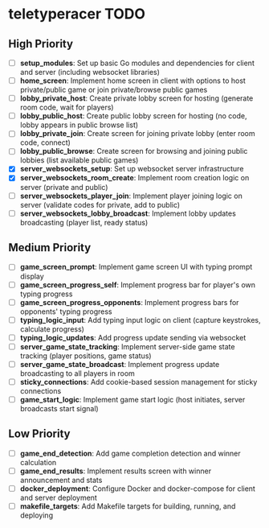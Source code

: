 # teletyperacer TODO

## High Priority

- [ ] **setup_modules**: Set up basic Go modules and dependencies for client and server (including websocket libraries)
- [ ] **home_screen**: Implement home screen in client with options to host private/public game or join private/browse public games
- [ ] **lobby_private_host**: Create private lobby screen for hosting (generate room code, wait for players)
- [ ] **lobby_public_host**: Create public lobby screen for hosting (no code, lobby appears in public browse list)
- [ ] **lobby_private_join**: Create screen for joining private lobby (enter room code, connect)
- [ ] **lobby_public_browse**: Create screen for browsing and joining public lobbies (list available public games)
- [x] **server_websockets_setup**: Set up websocket server infrastructure
- [x] **server_websockets_room_create**: Implement room creation logic on server (private and public)
- [ ] **server_websockets_player_join**: Implement player joining logic on server (validate codes for private, add to public)
- [ ] **server_websockets_lobby_broadcast**: Implement lobby updates broadcasting (player list, ready status)

## Medium Priority

- [ ] **game_screen_prompt**: Implement game screen UI with typing prompt display
- [ ] **game_screen_progress_self**: Implement progress bar for player's own typing progress
- [ ] **game_screen_progress_opponents**: Implement progress bars for opponents' typing progress
- [ ] **typing_logic_input**: Add typing input logic on client (capture keystrokes, calculate progress)
- [ ] **typing_logic_updates**: Add progress update sending via websocket
- [ ] **server_game_state_tracking**: Implement server-side game state tracking (player positions, game status)
- [ ] **server_game_state_broadcast**: Implement progress update broadcasting to all players in room
- [ ] **sticky_connections**: Add cookie-based session management for sticky connections
- [ ] **game_start_logic**: Implement game start logic (host initiates, server broadcasts start signal)

## Low Priority

- [ ] **game_end_detection**: Add game completion detection and winner calculation
- [ ] **game_end_results**: Implement results screen with winner announcement and stats
- [ ] **docker_deployment**: Configure Docker and docker-compose for client and server deployment
- [ ] **makefile_targets**: Add Makefile targets for building, running, and deploying
